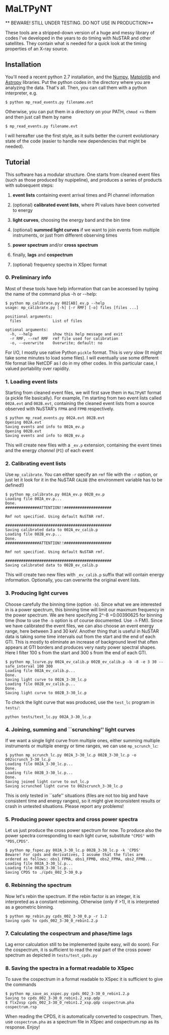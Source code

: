 # MaLTPyNT
** BEWARE! STILL UNDER TESTING. DO NOT USE IN PRODUCTION!**

These tools are a stripped-down version of a huge and messy library of codes I've developed in the years to do timing with NuSTAR and other satellites. They contain what is needed for a quick look at the timing properties of an X-ray source.

## Installation
You'll need a recent python 2.7 installation, and the [Numpy](http://www.numpy.org/), [Matplotlib](http://matplotlib.org/)  and [Astropy](http://www.astropy.org/) libraries.
Put the python codes in the directory where you are analyzing the data. That's all. Then, you can call them with a python interpreter, e.g.
```
$ python mp_read_events.py filename.evt
```
Otherwise, you can put them in a directory on your PATH, `chmod +x` them and then just call them by name
```
$ mp_read_events.py filename.evt
```
I will hereafter use the first style, as it suits better the current evolutionary state of the code (easier to handle new dependencies that might be needed).

## Tutorial
This software has a modular structure. One starts from cleaned event files (such as those produced by nupipeline), and produces a series of products with subsequent steps:

1. **event lists** containing event arrival times and PI channel information

2. (optional) **calibrated event lists**, where PI values have been converted to energy

3. **light curves**, choosing the energy band and the bin time

4. (optional) **summed light curves** if we want to join events from multiple instruments, or just from different observing times

5. **power spectrum** and/or **cross spectrum**

6. finally, **lags** and **cospectrum**

7. (optional) frequency spectra in XSpec format

### 0. Preliminary info
Most of these tools have help information that can be accessed by typing the name of the command plus -h or --help:
```
$ python mp_calibrate.py 002[AB]_ev.p --help
usage: mp_calibrate.py [-h] [-r RMF] [-o] files [files ...]

positional arguments:
  files              List of files

optional arguments:
  -h, --help         show this help message and exit
  -r RMF, --rmf RMF  rmf file used for calibration
  -o, --overwrite    Overwrite; default: no
```
For I/O, I mostly use native Python `pickle` format. This is _very_ slow (It might take some minutes to load some files). I will eventually use some different file format like NetCDF as I do in my other codes. In this particular case, I valued portability over rapidity.

### 1. Loading event lists
Starting from cleaned event files, we will first save them in `MaLTPyNT` format (a pickle file basically). For example, I'm starting from two event lists called `002A.evt` and `002B.evt`, containing the cleaned event lists from a source observed with NuSTAR's `FPMA` and `FPMB` respectively.
```
$ python mp_read_events.py 002A.evt 002B.evt
Opening 002A.evt
Saving events and info to 002A_ev.p
Opening 002B.evt
Saving events and info to 002B_ev.p
```
This will create new files with a `_ev.p` extension, containing the event times and the energy _channel_ (`PI`) of each event

### 2. Calibrating event lists
Use `mp_calibrate`. You can either specify an `rmf` file with the `-r` option, or just let it look for it in the NuSTAR `CALDB` (the environment variable has to be defined!)
```
$ python mp_calibrate.py 002A_ev.p 002B_ev.p
Loading file 002A_ev.p...
Done.
###############ATTENTION!!#####################

Rmf not specified. Using default NuSTAR rmf.

###############################################
Saving calibrated data to 002A_ev_calib.p
Loading file 002B_ev.p...
Done.
###############ATTENTION!!#####################

Rmf not specified. Using default NuSTAR rmf.

###############################################
Saving calibrated data to 002B_ev_calib.p
```
This will create two new files with `_ev_calib.p` suffix that will contain energy information. Optionally, you can overwrite the original event lists.
### 3. Producing light curves
Choose carefully the binning time (option `-b`). Since what we are interested in is a power spectrum, this binning time will limit our maximum frequency in the power spectrum. We are here specifying 2^-8 =0.00390625 for binning time (how to use the `-b` option is of course documented. Use `-h` FMI).
Since we have calibrated the event files, we can also choose an event energy range, here between 3 and 30 keV.
Another thing that is useful in NuSTAR data is taking some time intervals out from the start and the end of each GTI. This is mostly to eliminate an increase of background level that often appears at GTI borders and produces very nasty power spectral shapes. Here I filter 100 s from the start and 300 s from the end of each GTI.
```
$ python mp_lcurve.py 002A_ev_calib.p 002B_ev_calib.p -b -8 -e 3 30 --safe_interval 100 300
Loading file 002A_ev_calib.p...
Done.
Saving light curve to 002A_3-30_lc.p
Loading file 002B_ev_calib.p...
Done.
Saving light curve to 002B_3-30_lc.p
```
To check the light curve that was produced, use the `test_lc` program in `tests/`:
```
python tests/test_lc.py 002A_3-30_lc.p
```
### 4. Joining, summing and ``scrunching'' light curves
If we want a single light curve from multiple ones, either summing multiple instruments or multiple energy or time ranges, we can use `mp_scrunch_lc`:
```
$ python mp_scrunch_lc.py 002A_3-30_lc.p 002B_3-30_lc.p -o 002scrunch_3-30_lc.p
Loading file 002A_3-30_lc.p...
Done.
Loading file 002B_3-30_lc.p...
Done.
Saving joined light curve to out_lc.p
Saving scrunched light curve to 002scrunch_3-30_lc.p
```
This is only tested in ``safe'' situations (files are not too big and have consistent time and energy ranges), so it might give inconsistent results or crash in untested situations. Please report any problems!

### 5. Producing power spectra and cross power spectra
Let us just produce the cross power spectrum for now. To produce also the power spectra corresponding to each light curve, substitute `"CPDS"` with `"PDS,CPDS"`.
```
$ python mp_fspec.py 002A_3-30_lc.p 002B_3-30_lc.p -k 'CPDS'
Beware! For cpds and derivatives, I assume that the files are
ordered as follows: obs1_FPMA, obs1_FPMB, obs2_FPMA, obs2_FPMB...
Loading file 002A_3-30_lc.p...
Loading file 002B_3-30_lc.p...
Saving CPDS to ./cpds_002_3-30_0.p
```

### 6. Rebinning the spectrum
Now let's rebin the spectrum. If the rebin factor is an integer, it is interpreted as a constant rebinning. Otherwise (only if >1), it is interpreted as a geometric binning.
```
$ python mp_rebin.py cpds_002_3-30_0.p -r 1.2
Saving cpds to cpds_002_3-30_0_rebin1.2.p
```

### 7. Calculating the cospectrum and phase/time lags
Lag error calculation still to be implemented (quite easy, will do soon).
For the cospectrum, it is sufficient to read the real part of the cross power spectrum as depicted in `tests/test_cpds.py`

### 8. Saving the spectra in a format readable to XSpec
To save the cospectrum in a format readable to XSpec it is sufficient to give the commands
```
$ python mp_save_as_xspec.py cpds_002_3-30_0_rebin1.2.p
Saving to cpds_002_3-30_0_rebin1.2_xsp.qdp
$ flx2xsp cpds_002_3-30_0_rebin1.2_xsp.qdp cospectrum.pha cospectrum.rsp
```
When reading the CPDS, it is automatically converted to cospectrum.
Then, use `cospectrum.pha` as a spectrum file in XSpec and cospectrum.rsp as its response. Enjoy!